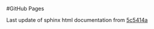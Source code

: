 #GitHub Pages

Last update of sphinx html documentation from [5c5414a](https://github.com/uibcdf/PyUnitWizard/tree/5c5414aa9f712a75679f1a8bcc253816cd2a4e1b)
